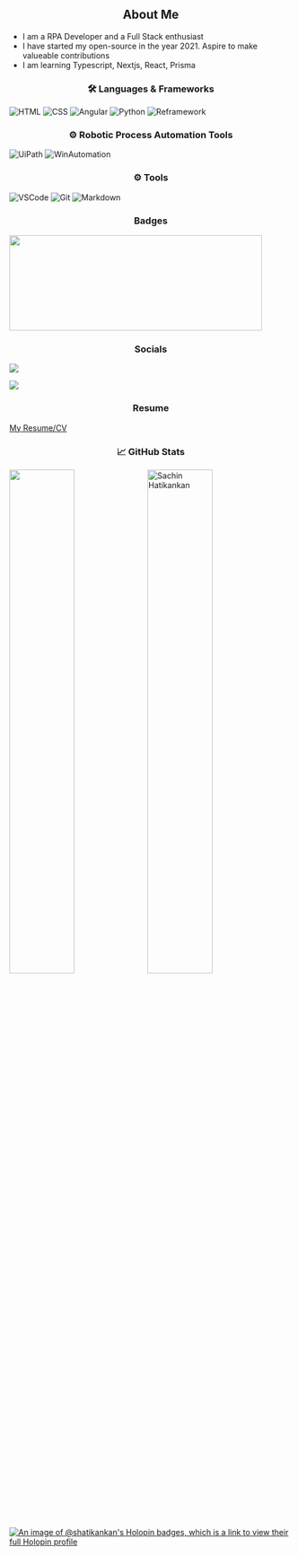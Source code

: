 <h2 align="center">
  About Me
</h2>

- I am a RPA Developer and a Full Stack enthusiast
- I have started my open-source in the year 2021. Aspire to make valueable contributions
- I am learning Typescript, Nextjs, React, Prisma

<h3 align="center">🛠️ Languages & Frameworks</h3>
<p></p>

![HTML](https://img.shields.io/static/v1?label=Intermediate&message=HTML&color=green)
![CSS](https://img.shields.io/static/v1?label=Intermediate&message=CSS&color=orange)
![Angular](https://img.shields.io/static/v1?label=Beginner&message=Angular&color=red)
![Python](https://img.shields.io/static/v1?label=Beginner&message=Python&color=blue)
![Reframework](https://img.shields.io/static/v1?label=Expert&message=ReFramework&color=lightgrey)


<h3 align="center">⚙️ Robotic Process Automation Tools</h3>
<p></p>

![UiPath](https://img.shields.io/static/v1?label=Expert&message=UiPath&color=blue)
![WinAutomation](https://img.shields.io/static/v1?label=Intermediate&message=WinAutomation&color=yellow)


<h3 align="center">⚙️ Tools</h3>
<p></p>

![VSCode](https://img.shields.io/badge/-vscode-00a8e8?style=for-the-badge&logo=visual-studio-code)
![Git](https://img.shields.io/badge/git%20-%23F05033.svg?&style=for-the-badge&logo=git&logoColor=white)
![Markdown](https://img.shields.io/badge/markdown-%23000000.svg?&style=for-the-badge&logo=markdown&logoColor=white)

<h3 align="center"> Badges </h3>
<p></p>

<a href="https://novu.co/contributors/SachinHatikankar100/"><img src="https://contributors.novu.co/profiles/SachinHatikankar100-small.jpg" height="170" width="450" alt="" /></a>

<h3 align="center"> Socials </h3>
<p></p>

[<img src="https://img.shields.io/badge/LinkedIn-Sachin%20Hatikankan-blue?style=for-the-badge&logo=linkedin">](https://www.linkedin.com/in/sachin-hatikankan-b5673ab4/)

[<img src = "https://img.shields.io/badge/Twitter-Sachin%20Hatikankan-blue?style=for-the-badge&logo=twitter&logoColor=white">](https://twitter.com/shatikankan)


<h3 align="center"> Resume </h3>
<p></p>

[My Resume/CV](https://github.com/SachinHatikankar100/SachinHatikankar100/blob/master/resumes/Sachin_RPA_Resume.pdf)


<h3 align="center"> <b> 📈 GitHub Stats </b> </h3>
<p> 
<img width = "48%" src = "https://github-readme-streak-stats.herokuapp.com/?user=SachinHatikankar100&theme=algolia"/>
<img width = "48%" src="https://github-readme-stats.vercel.app/api?username=SachinHatikankar100&count_private=true&show_icons=true&include_all_commits=false&theme=algolia" alt="Sachin Hatikankan" />
</p>



[![An image of @shatikankan's Holopin badges, which is a link to view their full Holopin profile](https://holopin.me/shatikankan)](https://holopin.io/@shatikankan)
